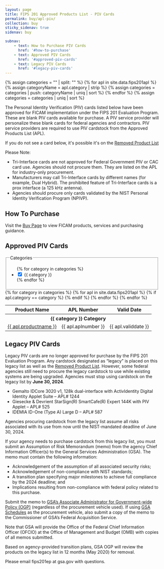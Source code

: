 ```yaml
---
layout: page
title: FIPS 201 Approved Products List - PIV Cards
permalink: buy/apl-piv/
collection: buy
sticky_sidenav: true
sidenav: buy

subnav:
    - text: How to Purchase PIV Cards
      href: '#how-to-purchase'
    - text: Approved PIV Cards
      href: '#approved-piv-cards'
    - text: Legacy PIV Cards
      href: '#legacy-piv-cards'
---
```


{% assign categories = "" | split: "" %}
{% for apl in site.data.fips201apl %}
  {% assign categoryName = apl.category | strip %}
  {% assign categories = categories | push: categoryName | uniq | sort %}
{% endfor %}
{% assign categories = categories | uniq | sort %}

The Personal Identity Verification (PIV) cards listed below have been approved for FICAM implementation under the FIPS 201 Evaluation Program. These are blank PIV cards available for purchase. A PIV service provider will personalize these blank cards for federal agencies and contractors. PIV service providers are required to use PIV cardstock from the Approved Products List (APL). 

If you do not see a card below, it's possible it's on the [Removed Product List](../buy/fips201rpl/)

Please Note:

- Tri-Interface cards are not approved for Federal Government PIV or CAC card use. Agencies should not procure them. They are listed on the APL for industry-only procurement.
- Manufacturers may call Tri-Interface cards by different names (for example, Dual Hybrid). The prohibited feature of Tri-Interface cards is a prox interface (a 125 kHz antenna).
- Agencies should procure only cards validated by the NIST Personal Identity Verification Program (NPIVP).

## How To Purchase

Visit the [Buy Page](../buy/) to view FICAM products, services and purchasing guidance.

## Approved PIV Cards

<div class="usa-width-one-fourth">
  <fieldset class="usa-fieldset-inputs guides-filter">
    <legend>Categories</legend>
    <ul class="usa-unstyled-list">
      {% for category in categories %}
      <li>
        <input class="guides-filter-category" id="category-{{ category | slugify }}" type="checkbox" name="categories" value="{{ category }}" checked>
        <label for="category-{{ category | slugify }}">{{ category }}</label>
      </li>
      {% endfor %}
    </ul>
  </fieldset>
</div>

<div class="usa-width-three-fourths">
  <table class="usa-table-borderless">
    <thead class="usa-sr-only">
      <tr>
        <th id="apl-table-heading-name" scope="col">Product Name</th>
        <th id="apl-table-heading-number" scope="col">APL Number</th>
        <th id="apl-table-heading-date" scope="col">Valid Date</th>
      </tr>
    </thead>
    <tbody>
      {% for category in categories %}
        <tr class="apl-table-category-heading" data-category="{{ category }}">
          <th colspan="3" class="apl-table-heading" id="apl-table-heading-{{ category | slugify }}"><b>{{ category }} Category</b></th>
        </tr>
        {% for apl in site.data.fips201apl %}
          {% if apl.category == category %}
            <tr class="apl-table-row" data-category="{{ apl.category }}">
              <td headers="apl-table-heading-{{ category | slugify }} apl-table-heading-name"><a href="{{ apl.url | prepend: site.baseurl }}" target="_blank">{{ apl.productname }}</a></td>
              <td headers="apl-table-heading-{{ category | slugify }} apl-table-heading-description">{{ apl.aplnumber }}</td>
              <td headers="apl-table-heading-{{ category | slugify }} apl-table-heading-date">{{ apl.validdate }}</td>
            </tr>
          {% endif %}
        {% endfor %} <!--apl-->
      {% endfor %}<!--category-->
    </tbody>
  </table>
</div>

## Legacy PIV Cards

Legacy PIV cards are no longer approved for purchase by the FIPS 201 Evaluation Program. Any cardstock designated as “legacy” is placed on this legacy list as well as the [Removed Product List](../buy/fips201rpl). However, some federal agencies still need to procure the legacy cardstock to use while existing systems are being upgraded. Agencies must stop using cardstock on the legacy list by **June 30, 2024**.

- Gemalto IDCore 3020 v1, 128k dual-interface with ActivIdentity Digital Identity Applet Suite – APL# 1244
- Giesecke & Devrient StarSign(R) SmartCafe(R) Expert 144K with PIV Applet – APL# 525
- IDEMIA ID-One (Type A) Large D – APL# 587

Agencies procuring cardstock from the legacy list assume all risks associated with its use from now until the NIST-mandated deadline of June 30, 2024.

If your agency needs to purchase cardstock from this legacy list, you must submit an Assumption of Risk Memorandum (memo) from the agency Chief Information Officer(s) to the General Services Administration (GSA). The memo must contain the following information:

- Acknowledgement of the assumption of all associated security risks;
- Acknowledgement of non-compliance with NIST standards;
- A transition plan specifying major milestones to achieve full compliance by the 2024 deadline; and
- Implications resulting from non-compliance with federal policy related to this purchase.

Submit the memo to [GSA’s Associate Administrator for Government-wide Policy (OGP)](https://www.gsa.gov/about-us/organization/gsa-leadership-directory) (regardless of the procurement vehicle used). If using [GSA Schedules](https://www.gsa.gov/buying-selling/purchasing-programs/gsa-schedules) as the procurement vehicle, also submit a copy of the memo to the Commissioner of GSA’s Federal Acquisition Service.

Note that GSA will provide the Office of the Federal Chief Information Officer (OFCIO) at the Office of Management and Budget (OMB) with copies of all memos submitted.

Based on agency-provided transition plans, GSA OGP will review the products on the legacy list in 12 months (May 2020) for removal.

Please email fips201ep at gsa.gov with questions.
